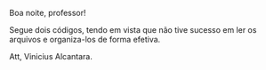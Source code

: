 Boa noite, professor!

Segue dois códigos, tendo em vista que não tive sucesso em ler os arquivos e organiza-los de forma efetiva.

Att,
Vinicius Alcantara.